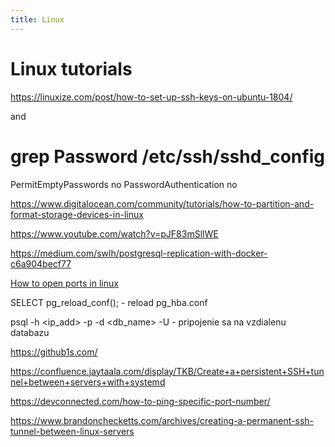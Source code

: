 ```yaml
---
title: Linux
---
```


# Linux tutorials

https://linuxize.com/post/how-to-set-up-ssh-keys-on-ubuntu-1804/

and 
# grep Password /etc/ssh/sshd_config 
PermitEmptyPasswords no
PasswordAuthentication no


https://www.digitalocean.com/community/tutorials/how-to-partition-and-format-storage-devices-in-linux



https://www.youtube.com/watch?v=pJF83mSllWE


https://medium.com/swlh/postgresql-replication-with-docker-c6a904becf77


[How to open ports in linux](https://creodias.eu/-/how-to-open-ports-in-linux- "https://creodias.eu/-/how-to-open-ports-in-linux-")

SELECT pg_reload_conf(); - reload pg_hba.conf

psql -h <ip_add> -p <port> -d <db_name> -U <user> - pripojenie sa na vzdialenu databazu
  
https://github1s.com/

https://confluence.jaytaala.com/display/TKB/Create+a+persistent+SSH+tunnel+between+servers+with+systemd

https://devconnected.com/how-to-ping-specific-port-number/


https://www.brandonchecketts.com/archives/creating-a-permanent-ssh-tunnel-between-linux-servers
